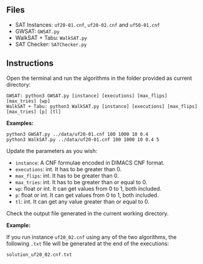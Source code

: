 

## Files

- SAT Instances: `uf20-01.cnf`, `uf20-02.cnf` and `uf50-01.cnf`
- GWSAT: `GWSAT.py`
- WalkSAT + Tabu: `WalkSAT.py`
- SAT Checker: `SATChecker.py`

## Instructions

Open the terminal and run the algorithms in the folder provided as current directory:

```
GWSAT: python3 GWSAT.py [instance] [executions] [max_flips] [max_tries] [wp]
WalkSAT + Tabu: python3 WalkSAT.py [instance] [executions] [max_flips] [max_tries] [p] [tl]
```

**Examples:**

```
python3 GWSAT.py ../data/uf20-01.cnf 100 1000 10 0.4
python3 WalkSAT.py ../data/uf20-01.cnf 100 1000 10 0.4 5
```

Update the parameters as you wish:

- `instance`: A CNF formulae encoded in DIMACS CNF format.
- `executions`: int. It has to be greater than 0.
- `max_flips`: int. It has to be greater than 0.
- `max_tries`: int. It has to be greater than or equal to 0.
- `wp`: float or int. It can get values from 0 to 1, both included.
- `p`: float or int. It can get values from 0 to 1, both included.
- `tl`: int. It can get any value greater than or equal to 0.

Check the output file generated in the current working directory. 

**Example:** 

If you run instance `uf20_02.cnf` using any of the two algorithms, the following 
`.txt` file will be generated at the end of the executions:

`solution_uf20_02.cnf.txt`